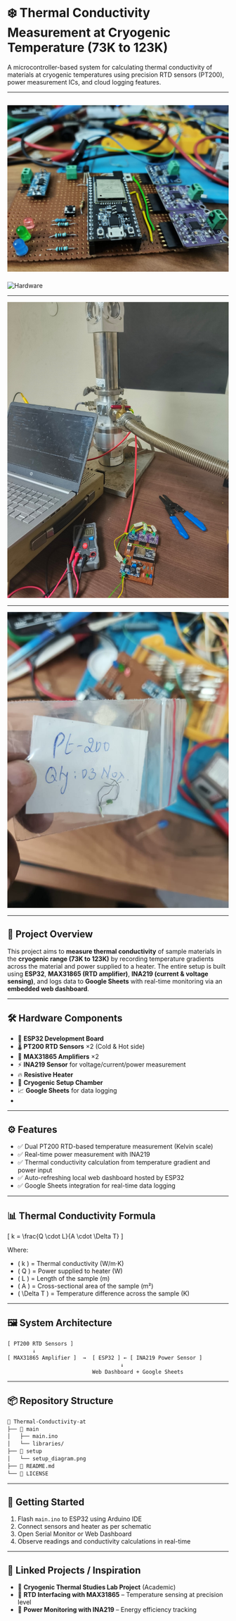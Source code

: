 # ❄️ Thermal Conductivity Measurement at Cryogenic Temperature (73K to 123K)

A microcontroller-based system for calculating thermal conductivity of materials at cryogenic temperatures using precision RTD sensors (PT200), power measurement ICs, and cloud logging features.

---

![Hardware](hardware-setup/Hardware.jpg)
---

![Hardware](hardware-setup/Hardware1.jpg)

---

![Setup Till now](hardware-setup/Setup.jpg)

---
![PT200](hardware-setup/PT200-RTD.jpg)

---
## 📌 Project Overview

This project aims to **measure thermal conductivity** of sample materials in the **cryogenic range (73K to 123K)** by recording temperature gradients across the material and power supplied to a heater. The entire setup is built using **ESP32**, **MAX31865 (RTD amplifier)**, **INA219 (current & voltage sensing)**, and logs data to **Google Sheets** with real-time monitoring via an **embedded web dashboard**.

---

## 🛠️ Hardware Components

- 🔌 **ESP32 Development Board**
- 🌡️ **PT200 RTD Sensors** ×2 (Cold & Hot side)
- 📶 **MAX31865 Amplifiers** ×2
- ⚡ **INA219 Sensor** for voltage/current/power measurement
- 🔥 **Resistive Heater**
- 🧊 **Cryogenic Setup Chamber**
- 📈 **Google Sheets** for data logging
- 

---

## ⚙️ Features

- ✅ Dual PT200 RTD-based temperature measurement (Kelvin scale)
- ✅ Real-time power measurement with INA219
- ✅ Thermal conductivity calculation from temperature gradient and power input
- ✅ Auto-refreshing local web dashboard hosted by ESP32
- ✅ Google Sheets integration for real-time data logging

---

## 📊 Thermal Conductivity Formula

\[
k = \frac{Q \cdot L}{A \cdot \Delta T}
\]

Where:  
- \( k \) = Thermal conductivity (W/m·K)  
- \( Q \) = Power supplied to heater (W)  
- \( L \) = Length of the sample (m)  
- \( A \) = Cross-sectional area of the sample (m²)  
- \( \Delta T \) = Temperature difference across the sample (K)

---

## 🖼️ System Architecture

```
[ PT200 RTD Sensors ]
        ↓
[ MAX31865 Amplifier ]  →  [ ESP32 ] ← [ INA219 Power Sensor ]
                                    ↓
                           Web Dashboard + Google Sheets
```

---

## 📦 Repository Structure

```bash
📁 Thermal-Conductivity-at
├── 📂 main
│   ├── main.ino
│   └── libraries/
├── 📂 setup
│   └── setup_diagram.png
├── 📄 README.md
└── 📄 LICENSE
```

---

## 🚀 Getting Started

1. Flash `main.ino` to ESP32 using Arduino IDE
2. Connect sensors and heater as per schematic
3. Open Serial Monitor or Web Dashboard
4. Observe readings and conductivity calculations in real-time

---

## 🔗 Linked Projects / Inspiration

- 🔬 **Cryogenic Thermal Studies Lab Project** (Academic)
- 📖 **RTD Interfacing with MAX31865** – Temperature sensing at precision level
- 🔌 **Power Monitoring with INA219** – Energy efficiency tracking



 
